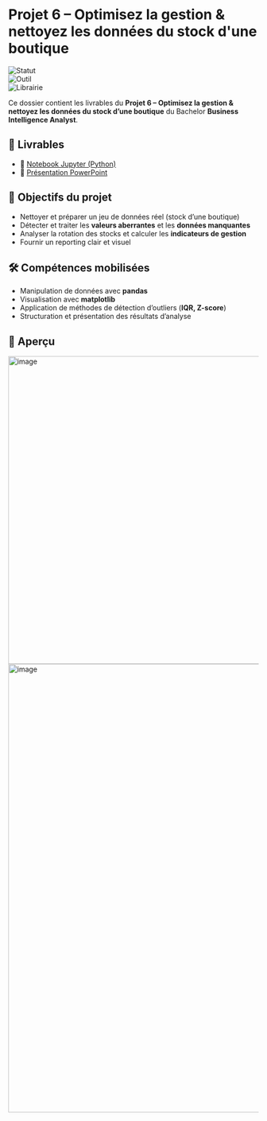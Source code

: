 # Projet 6 – Optimisez la gestion & nettoyez les données du stock d'une boutique

![Statut](https://img.shields.io/badge/Projet-Terminé-brightgreen)  
![Outil](https://img.shields.io/badge/Outil-Python-yellow)  
![Librairie](https://img.shields.io/badge/Librairies-pandas%20%7C%20matplotlib-blue)

Ce dossier contient les livrables du **Projet 6 – Optimisez la gestion & nettoyez les données du stock d’une boutique** du Bachelor **Business Intelligence Analyst**.

## 📑 Livrables
- 🐍 [Notebook Jupyter (Python)](Deluy_Leslie_1_notebook_072025.ipynb)
- 🎥 [Présentation PowerPoint](Deluy_Leslie_2_présentation_072025.pptx)

## 🎯 Objectifs du projet
- Nettoyer et préparer un jeu de données réel (stock d’une boutique)
- Détecter et traiter les **valeurs aberrantes** et les **données manquantes**
- Analyser la rotation des stocks et calculer les **indicateurs de gestion**
- Fournir un reporting clair et visuel

## 🛠 Compétences mobilisées
- Manipulation de données avec **pandas**
- Visualisation avec **matplotlib**
- Application de méthodes de détection d’outliers (**IQR, Z-score**)
- Structuration et présentation des résultats d’analyse

## 👀 Aperçu
<img width="819" height="619" alt="image" src="https://github.com/user-attachments/assets/16f2df32-9fe3-4309-abda-b3d65cbabce9" />  <img width="1586" height="902" alt="image" src="https://github.com/user-attachments/assets/88f8bfac-e9cf-458c-aa17-55a7b8385a75" />


